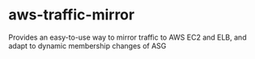 # aws-traffic-mirror
Provides an easy-to-use way to mirror traffic to AWS EC2 and ELB, and adapt to dynamic membership changes of ASG
